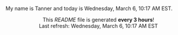 My name is Tanner and today is Wednesday, March 6, 10:17 AM EST.

<p align="center">This <i>README</i> file is generated <b>every 3 hours</b>!</br>Last refresh: Wednesday, March 6, 10:17 AM EST<br /></p>
